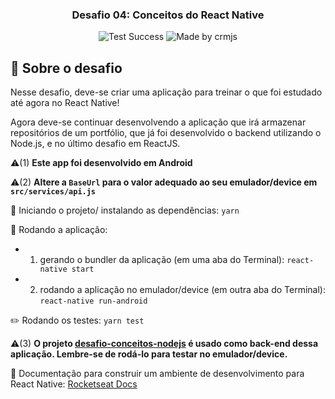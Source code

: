 <h3 align="center">
  Desafio 04: Conceitos do React Native
</h3>
<p align="center">
  <img alt="Test Success" src="https://img.shields.io/badge/jest-PASS-%230fd38a">
  <img alt="Made by crmjs" src="https://img.shields.io/badge/made%20by-crmjs-%230fd38a">
</p>

## :rocket: Sobre o desafio
Nesse desafio, deve-se criar uma aplicação para treinar o que foi estudado até agora no React Native!

Agora deve-se continuar desenvolvendo a aplicação que irá armazenar repositórios de um portfólio, que já foi desenvolvido o backend utilizando o Node.js, e no último desafio em ReactJS.

:warning:(1) **Este app foi desenvolvido em Android**

:warning:(2) **Altere a `BaseUrl` para o valor adequado ao seu emulador/device em `src/services/api.js`**

:open_file_folder: Iniciando o projeto/ instalando as dependências: `yarn`

:metal: Rodando a aplicação:

  - 1. gerando o bundler da aplicação (em uma aba do Terminal): `react-native start` 

  - 2. rodando a aplicação no emulador/device (em outra aba do Terminal): `react-native run-android` 

:pencil2: Rodando os testes: `yarn test`

:warning:(3) **O projeto [desafio-conceitos-nodejs](https://github.com/crmjs/desafio-conceitos-nodejs) é usado como back-end dessa aplicação. Lembre-se de rodá-lo para testar no emulador/device.**

:blue_book: Documentação para construir um ambiente de desenvolvimento para React Native: [Rocketseat Docs](https://react-native.rocketseat.dev/)
